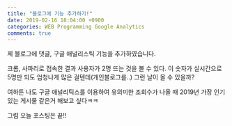 ```yaml
---
title: "블로그에 기능 추가하기!"
date: 2019-02-16 18:04:00 +0900
categories: WEB Programming Google Analytics
comments: true
---
```

제 블로그에 댓글, 구글 애널리스틱 기능을 추가하였습니다.

<!--
![image](https://github.com/DeveloperKHJ/DeveloperKHJ.github.io/blob/master/_images/google-analytic.png?raw=true)-->

크롬, 사파리로 접속한 결과 사용자가 2명 뜨는 것을 볼 수 있다. 이 숫자가 실시간으로 5명만 되도 엄청나게 많은 걸텐데(개인블로그를..) 그런 날이 올 수 있을까?

여하튼 나도 구글 애널리틱스를 이용하여 유의미한 조회수가 나올 때 2019년 가장 인기있는 게시물 같은거 해보고 싶다ㅋㅋ

그럼 오늘 포스팅은 끝!!
